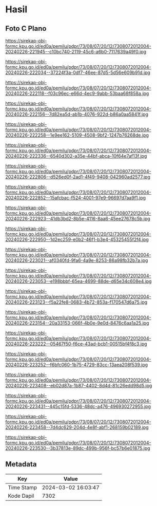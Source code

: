 # Hasil

## Foto C Plano

https://sirekap-obj-formc.kpu.go.id/ed0a/pemilu/pdpr/73/08/07/20/12/7308072012004-20240226-221945--c10bc740-2119-45c6-a6b0-7117639a49f0.jpg

https://sirekap-obj-formc.kpu.go.id/ed0a/pemilu/pdpr/73/08/07/20/12/7308072012004-20240226-222034--37224f3a-0df7-46ee-87d5-5d56e609b91d.jpg

https://sirekap-obj-formc.kpu.go.id/ed0a/pemilu/pdpr/73/08/07/20/12/7308072012004-20240226-222118--f03c96ec-e66d-4ec9-9abb-53baa68f858a.jpg

https://sirekap-obj-formc.kpu.go.id/ed0a/pemilu/pdpr/73/08/07/20/12/7308072012004-20240226-222156--7d82ea5d-ab1b-4076-922d-b86a0aa5841f.jpg

https://sirekap-obj-formc.kpu.go.id/ed0a/pemilu/pdpr/73/08/07/20/12/7308072012004-20240226-222258--1e9ee162-5109-4508-9bf2-1247b76268de.jpg

https://sirekap-obj-formc.kpu.go.id/ed0a/pemilu/pdpr/73/08/07/20/12/7308072012004-20240226-222336--6540d302-a35e-44bf-abca-10f64e7af13f.jpg

https://sirekap-obj-formc.kpu.go.id/ed0a/pemilu/pdpr/73/08/07/20/12/7308072012004-20240226-222806--d526ed0f-2ad1-4f49-9408-042960ad2577.jpg

https://sirekap-obj-formc.kpu.go.id/ed0a/pemilu/pdpr/73/08/07/20/12/7308072012004-20240226-222852--15afcbac-f524-4001-97e9-96697d7aa9f1.jpg

https://sirekap-obj-formc.kpu.go.id/ed0a/pemilu/pdpr/73/08/07/20/12/7308072012004-20240226-222923--41db3bd2-8b5e-4116-8aa6-45ee27678c5b.jpg

https://sirekap-obj-formc.kpu.go.id/ed0a/pemilu/pdpr/73/08/07/20/12/7308072012004-20240226-222950--1d2ec259-e0b2-46f1-b3e4-45325455f2f4.jpg

https://sirekap-obj-formc.kpu.go.id/ed0a/pemilu/pdpr/73/08/07/20/12/7308072012004-20240226-223021--af0340fd-9fa6-4a9e-8253-86a98fb32b7a.jpg

https://sirekap-obj-formc.kpu.go.id/ed0a/pemilu/pdpr/73/08/07/20/12/7308072012004-20240226-223053--e198bbbf-65ea-4699-88de-d65e34c608e4.jpg

https://sirekap-obj-formc.kpu.go.id/ed0a/pemilu/pdpr/73/08/07/20/12/7308072012004-20240226-223123--f5a22fe8-0683-4b72-853a-f170547d6a75.jpg

https://sirekap-obj-formc.kpu.go.id/ed0a/pemilu/pdpr/73/08/07/20/12/7308072012004-20240226-223154--20a33153-066f-4b0e-9e0d-8476c6aa1a25.jpg

https://sirekap-obj-formc.kpu.go.id/ed0a/pemilu/pdpr/73/08/07/20/12/7308072012004-20240226-223222--05467f50-f6ce-43ad-bcb1-00515bf4f8c3.jpg

https://sirekap-obj-formc.kpu.go.id/ed0a/pemilu/pdpr/73/08/07/20/12/7308072012004-20240226-223252--f6bfc060-1b75-4729-83cc-13aea208f539.jpg

https://sirekap-obj-formc.kpu.go.id/ed0a/pemilu/pdpr/73/08/07/20/12/7308072012004-20240226-223408--eb02d87a-1b87-4402-8d4d-81c26edd98d5.jpg

https://sirekap-obj-formc.kpu.go.id/ed0a/pemilu/pdpr/73/08/07/20/12/7308072012004-20240226-223431--445c15fd-5336-48dc-a476-496930272955.jpg

https://sirekap-obj-formc.kpu.go.id/ed0a/pemilu/pdpr/73/08/07/20/12/7308072012004-20240226-223458--7d4dc629-204d-4e8f-abf1-268159b02189.jpg

https://sirekap-obj-formc.kpu.go.id/ed0a/pemilu/pdpr/73/08/07/20/12/7308072012004-20240226-223530--3b37813e-89dc-499b-956f-bc57b6e01875.jpg


## Metadata

| Key        | Value               |
| ---------- | ------------------- |
| Time Stamp | 2024-03-02 16:03:47 |
| Kode Dapil | 7302                |




